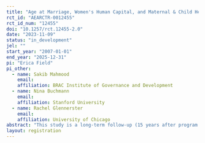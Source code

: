 ```yaml
---
title: "Age at Marriage, Women's Human Capital, and Maternal & Child Health in Bangladesh"
rct_id: "AEARCTR-0012455"
rct_id_num: "12455"
doi: "10.1257/rct.12455-2.0"
date: "2023-11-09"
status: "in_development"
jel: ""
start_year: "2007-01-01"
end_year: "2025-12-31"
pi: "Erica Field"
pi_other:
  - name: Sakib Mahmood
    email: 
    affiliation: BRAC Institute of Governance and Development
  - name: Nina Buchmann
    email: 
    affiliation: Stanford University
  - name: Rachel Glennerster
    email: 
    affiliation: University of Chicago
abstract: "This study is a long-term follow-up (15 years after program start, when program participants will be aged 30-32) of a large-scale clustered RCT that tested three strategies to reduce child marriage and increase girls' human capital in rural Bangladesh: (i) a six-month adolescent empowerment program (Kishoree Kontha), (ii) a conditional in-kind incentive to delay marriage, or (iii) empowerment + conditional incentive. The aim of this follow-up is to estimate program impacts on program participants and intergenerational impacts on their children."
layout: registration
---
```


